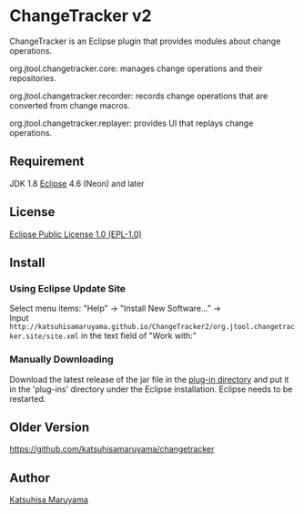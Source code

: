 # ChangeTracker v2

ChangeTracker is an Eclipse plugin that provides modules about
change operations.  

org.jtool.changetracker.core: manages change operations and their
repositories.  

org.jtool.changetracker.recorder: records change operations that
are converted from change macros.  

org.jtool.changetracker.replayer: provides UI that replays change
operations.  


## Requirement

JDK 1.8 
[Eclipse](https://www.eclipse.org/) 4.6 (Neon) and later  

## License

[Eclipse Public License 1.0 (EPL-1.0)](<https://opensource.org/licenses/eclipse-1.0.php>)

## Install

### Using Eclipse Update Site

Select menu items: "Help" -> "Install New Software..." ->  
Input `http://katsuhisamaruyama.github.io/ChangeTracker2/org.jtool.changetracker.site/site.xml` in the text field of "Work with:"  

### Manually Downloading

Download the latest release of the jar file in the [plug-in directory](<https://github.com/katsuhisamaruyama/ChangeTracker2/tree/master/org.jtool.changetracker.site/plugins>)
and put it in the 'plug-ins' directory under the Eclipse installation. Eclipse needs to be  restarted.

## Older Version

https://github.com/katsuhisamaruyama/changetracker

## Author

[Katsuhisa Maruyama](http://www.fse.cs.ritsumei.ac.jp/~maru/index.html)
